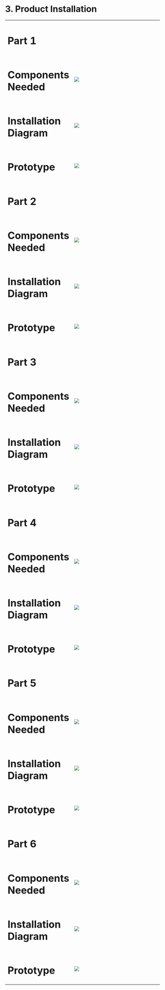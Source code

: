 # 3. Product Installation

<table>
<colgroup>
<col style="width: 20%" />
<col style="width: 79%" />
</colgroup>
<tbody>
<tr class="odd">
<td colspan="2"><h1><strong>Part 1</strong></h1></td>
</tr>
<tr class="even">
<td><h1></h1>
<h1>Components Needed</h1></td>
<td><h1>

![](./media/b0bfadf960d8c17958a3a460a0bc7a76.png)

</h1></td>
</tr>
<tr class="odd">
<td><h1></h1>
<h1>Installation Diagram</h1></td>
<td><h1>

![](./media/1c5070265c1060d2255b65461f36e853.jpg)

</h1></td>
</tr>
<tr class="even">
<td><h1></h1>
<h1>Prototype</h1></td>
<td><h1>

![](./media/00acd973743bae678d0e25341bab2ce1.png)

</h1></td>
</tr>
<tr class="odd">
<td colspan="2"><h1><strong>Part 2</strong></h1></td>
</tr>
<tr class="even">
<td><h1></h1>
<h1>Components Needed</h1></td>
<td><h1>

![](./media/06e8a710049e54053398eff364f0d27d.png)

</h1></td>
</tr>
<tr class="odd">
<td><h1></h1>
<h1></h1>
<h1>Installation Diagram</h1></td>
<td><h1>

![](./media/b7166f152be4b2184af2dbf1709eed6f.png)

</h1></td>
</tr>
<tr class="even">
<td><h1></h1>
<h1></h1>
<h1>Prototype</h1></td>
<td><h1>

![](./media/7aaa3593421aad0911904ae74b8eb823.png)

</h1></td>
</tr>
<tr class="odd">
<td colspan="2"><h1><strong>Part 3</strong></h1></td>
</tr>
<tr class="even">
<td><h1></h1>
<h1>Components Needed</h1></td>
<td><h1>

![](./media/1bcbeadbb10a32229c69f2c85d2e60f5.png)

</h1></td>
</tr>
<tr class="odd">
<td><h1></h1>
<h1></h1>
<h1></h1>
<h1></h1>
<h1>Installation Diagram</h1></td>
<td><h1>

![](./media/509e20307590845ffb5e09c906a12219.png)

</h1></td>
</tr>
<tr class="even">
<td><h1></h1>
<h1></h1>
<h1>Prototype</h1></td>
<td><h1>

![](./media/24d5eece72e0ff28cb3122d23550680c.png)

</h1></td>
</tr>
<tr class="odd">
<td colspan="2"><h1><strong>Part 4</strong></h1></td>
</tr>
<tr class="even">
<td><h1></h1>
<h1>Components Needed</h1></td>
<td><h1>

![](./media/686e100bd95031f014c3142f97ae1871.png)

</h1></td>
</tr>
<tr class="odd">
<td><h1></h1>
<h1></h1>
<h1></h1>
<h1></h1>
<h1>Installation Diagram</h1></td>
<td><h1>

![](./media/760a68291bf75b7f0a4e4b2d9adba6cf.png)

</h1></td>
</tr>
<tr class="even">
<td><h1></h1>
<h1></h1>
<h1>Prototype</h1></td>
<td><h1>

![](./media/6ea51ade610089af724738755279c50e.png)

</h1></td>
</tr>
<tr class="odd">
<td colspan="2"><h1><strong>Part 5</strong></h1></td>
</tr>
<tr class="even">
<td><h1></h1>
<h1>Components Needed</h1></td>
<td><h1>

![](./media/0e431163d61058bcebe55b2f96c44f4a.png)

</h1></td>
</tr>
<tr class="odd">
<td><h1></h1>
<h1></h1>
<h1></h1>
<h1></h1>
<h1>Installation Diagram</h1></td>
<td><h1>

![](./media/89ee9efbd2c7f28aea04e209ec89d26b.png)

</h1></td>
</tr>
<tr class="even">
<td><h1></h1>
<h1></h1>
<h1>Prototype</h1></td>
<td><h1>

![](./media/e61b23f65284c7fcb9b75b890e99f64c.png)

</h1></td>
</tr>
<tr class="odd">
<td colspan="2"><h1><strong>Part 6</strong></h1></td>
</tr>
<tr class="even">
<td><h1></h1>
<h1>Components Needed</h1></td>
<td><h1>

![](./media/a25275aa57811e54398889dfee3a9741.png)

</h1></td>
</tr>
<tr class="odd">
<td><h1></h1>
<h1></h1>
<h1></h1>
<h1></h1>
<h1>Installation Diagram</h1></td>
<td><h1>

![](./media/04d598f8377b0dcd2c0c233a09193498.png)

</h1></td>
</tr>
<tr class="even">
<td><h1></h1>
<h1></h1>
<h1>Prototype</h1></td>
<td><h1>

![](./media/3ecd14db6ea6d25ad4a26891c31c68de.png)

</h1></td>
</tr>
</tbody>
</table>
